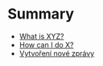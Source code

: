 # Summary

* [What is XYZ?](first-question.md)
* [How can I do X?](second-question.md)
* [Vytvoření nové zprávy](/cs/news_create.md)



